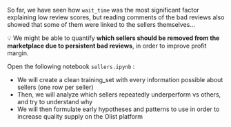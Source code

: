 So far, we have seen how `wait_time` was the most significant factor explaining low review scores, but reading comments of the bad reviews also showed that some of them were linked to the sellers themselves...

💡 We might be able to quantify **which sellers should be removed from the marketplace due to persistent bad reviews**, in order to improve profit margin.

Open the following notebook `sellers.ipynb` :
- We will create a clean training_set with every information possible about sellers (one row per seller)
- Then, we will analyze which sellers repeatedly underperform vs others, and try to understand why
- We will then formulate early hypotheses and patterns to use in order to increase quality supply on the Olist platform